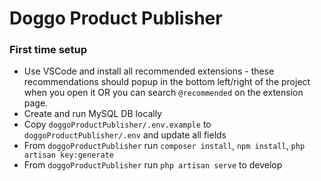# Doggo Product Publisher

### First time setup

- Use VSCode and install all recommended extensions - these recommendations should popup in the bottom left/right of the project when you open it OR you can search `@recommended` on the extension page.
- Create and run MySQL DB locally
- Copy `doggoProductPublisher/.env.example` to `doggoProductPublisher/.env` and update all fields
- From `doggoProductPublisher` run `composer install`, `npm install`, `php artisan key:generate`
- From `doggoProductPublisher` run `php artisan serve` to develop